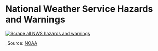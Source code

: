 # National Weather Service Hazards and Warnings

[![Scrape all NWS hazards and warnings](https://github.com/jeremiak/nws-hazards-warnings/actions/workflows/scrape.yml/badge.svg)](https://github.com/jeremiak/nws-hazards-warnings/actions/workflows/scrape.yml)

_Source: [NOAA](https://www.wrh.noaa.gov/map/)
